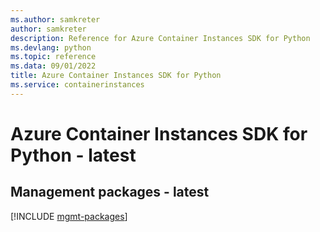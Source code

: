 ```yaml
---
ms.author: samkreter
author: samkreter
description: Reference for Azure Container Instances SDK for Python
ms.devlang: python
ms.topic: reference
ms.data: 09/01/2022
title: Azure Container Instances SDK for Python
ms.service: containerinstances
---
```

# Azure Container Instances SDK for Python - latest

## Management packages - latest
[!INCLUDE [mgmt-packages](container-instances-mgmt-index.md)]